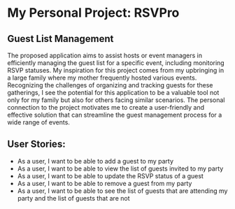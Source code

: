 # My Personal Project: RSVPro

## Guest List Management

The proposed application aims to assist hosts or event managers
in efficiently managing the guest list for a specific event, 
including monitoring RSVP statuses. My inspiration for this
project comes from my upbringing in a large family where my 
mother frequently hosted various events. Recognizing the challenges
of organizing and tracking guests for these gatherings, I see the 
potential for this application to be a valuable tool not only for my 
family but also for others facing similar scenarios. The personal
connection to the project motivates me to create a user-friendly 
and effective solution that can streamline the guest management
process for a wide range of events.

## User Stories:
- As a user, I want to be able to add a guest to my party
- As a user, I want to be able to view the list of guests invited to my party
- As a user, I want to be able to update the RSVP status of a guest
- As a user, I want to be able to remove a guest from my party
- As a user, I want to be able to see the list of guests that are attending
  my party and the list of guests that are not